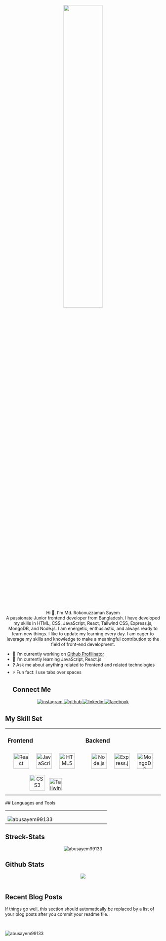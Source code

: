 <div align="center">
<img src="https://avatars.githubusercontent.com/u/123319907?v=4" align="center" style="width: 50%" />
</div> 

<div align="center">
  Hi 👋, I'm Md. Rokonuzzaman Sayem
  <br>
  A passionate Junior frontend developer from Bangladesh. I have developed my skills in HTML, CSS, JavaScript, React, Tailwind CSS, Express.js, MongoDB, and Node.js. I am energetic, enthusiastic, and always ready to learn new things. I like to update my learning every day. I am eager to leverage my skills and knowledge to make a meaningful contribution to the field of front-end development.
</div>  

- 🔭 I’m currently working on [Github Profilinator](https://github.com/Abusayem99133)
- 🌱 I’m currently learning JavaScript, React.js  
- ❓ Ask me about anything related to Frontend and related technologies  
- ⚡ Fun fact: I use tabs over spaces
  <br/>
  ## Connect Me  
<div align="center">
<a href="https://www.instagram.com/md.rokonuzzamansayem/" target="_blank">
<img src=https://img.shields.io/badge/instagram-%23000000.svg?&style=for-the-badge&logo=instagram&logoColor=white alt=instagram style="margin-bottom: 5px;" />
</a>
<a href="https://github.com/Abusayem99133" target="_blank">
<img src=https://img.shields.io/badge/github-%2324292e.svg?&style=for-the-badge&logo=github&logoColor=white alt=github style="margin-bottom: 5px;" />
</a>
<a href="https://www.linkedin.com/in/rokonuzzaman-sayem/" target="_blank">
<img src=https://img.shields.io/badge/linkedin-%231E77B5.svg?&style=for-the-badge&logo=linkedin&logoColor=white alt=linkedin style="margin-bottom: 5px;" />
</a>
<a href="https://www.facebook.com/sayem.mondul.7" target="_blank">
<img src=https://img.shields.io/badge/facebook-%232E87FB.svg?&style=for-the-badge&logo=facebook&logoColor=white alt=facebook style="margin-bottom: 5px;" />
</a>  
</div>

## My Skill Set  
<table><tr><td valign="top" width="50%">

### Frontend  
<div align="center">  
<a  href="https://reactjs.org/" target="_blank"><img style="margin: 10px" src="https://profilinator.rishav.dev/skills-assets/react-original-wordmark.svg" alt="React" height="50" /></a>  
<a  href="https://www.javascript.com/" target="_blank"><img style="margin: 10px" src="https://profilinator.rishav.dev/skills-assets/javascript-original.svg" alt="JavaScript" height="50" /></a>  
<a  href="https://en.wikipedia.org/wiki/HTML5" target="_blank"><img style="margin: 10px" src="https://profilinator.rishav.dev/skills-assets/html5-original-wordmark.svg" alt="HTML5" height="50" /></a>  
<a  href="https://www.w3schools.com/css/" target="_blank"><img style="margin: 10px" src="https://profilinator.rishav.dev/skills-assets/css3-original-wordmark.svg" alt="CSS3" height="50" /></a>  
<a  href="https://tailwindcss.com/" target="_blank" rel="noreferrer"><img src="https://www.vectorlogo.zone/logos/tailwindcss/tailwindcss-icon.svg" alt="Tailwind CSS" width="40" height="40" /></a>
</div>

</td><td valign="top" width="50%">

### Backend  
<div align="center">  
<a href="https://nodejs.org/" target="_blank"><img style="margin: 10px" src="https://profilinator.rishav.dev/skills-assets/nodejs-original-wordmark.svg" alt="Node.js" height="50" /></a>  
<a href="https://expressjs.com/" target="_blank"><img style="margin: 10px" src="https://profilinator.rishav.dev/skills-assets/express-original-wordmark.svg" alt="Express.js" height="50" /></a>  
<a href="https://www.mongodb.com/" target="_blank"><img style="margin: 10px" src="https://profilinator.rishav.dev/skills-assets/mongodb-original-wordmark.svg" alt="MongoDB" height="50" /></a>  
</div>

</td></tr></table>
## Languages and Tools
<table><tr><td valign="top" width="50%">
<p><img align="left" src="https://github-readme-stats.vercel.app/api/top-langs?username=abusayem99133&show_icons=true&locale=en&layout=compact" alt="abusayem99133" /></p>
</td></tr></table>
 
  


## Streck-Stats
</td><td valign="top" width="50%">
<div align="center"><img  src="https://github-readme-streak-stats.herokuapp.com/?user=abusayem99133&" alt="abusayem99133" /></div>
</td></tr></table>

## Github Stats  
<div align="center"><img   src="https://github-readme-stats.vercel.app/api?username=Abusayem99133&show_icons=true&count_private=true&hide_border=true" align="center" /></div>  

<br/>  

## Recent Blog Posts  
<!-- BLOG-POST-LIST:START -->  
If things go well, this section should automatically be replaced by a list of your blog posts after you commit your readme file. 
<!-- BLOG-POST-LIST:END -->  



<br />

<p align="left"> <img src="https://komarev.com/ghpvc/?username=abusayem99133&label=Profile%20views&color=0e75b6&style=flat" alt="abusayem99133" /> </p>

<p align="left"> <a href="https://twitter.com/" target="blank"><img src="https://img.shields.io/twitter/follow/?logo=twitter&style=for-the-badge" alt="" /></a> </p>

